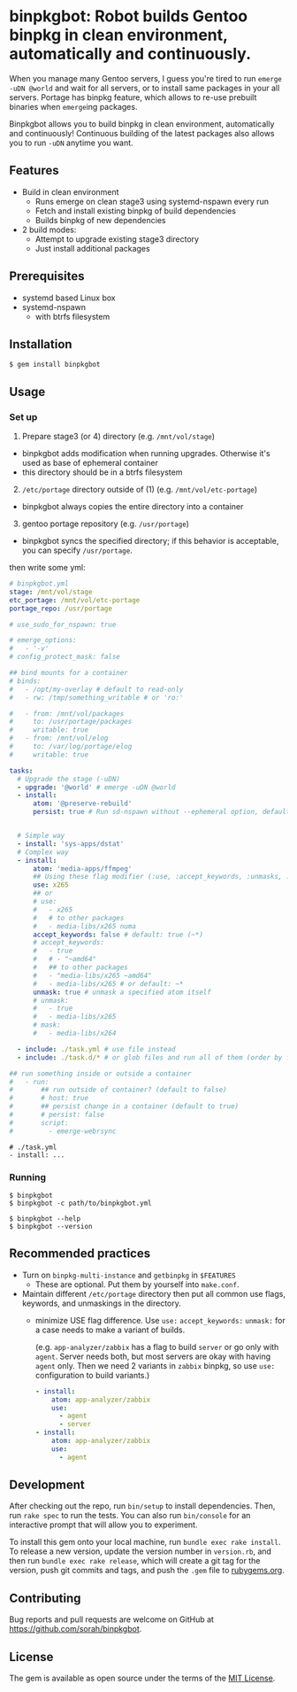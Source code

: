 # binpkgbot: Robot builds Gentoo binpkg in clean environment, automatically and continuously.

When you manage many Gentoo servers, I guess you're tired to run `emerge -uDN @world` and wait for all servers, or to install same packages in your all servers.  Portage has binpkg feature, which allows to re-use prebuilt binaries when `emerge`ing packages.

Binpkgbot allows you to build binpkg in clean environment, automatically and continuously!  Continuous building of the latest packages also allows you to run `-uDN` anytime you want.

## Features

- Build in clean environment
  - Runs emerge on clean stage3 using systemd-nspawn every run
  - Fetch and install existing binpkg of build dependencies
  - Builds binpkg of new dependencies
- 2 build modes:
  - Attempt to upgrade existing stage3 directory
  - Just install additional packages

## Prerequisites

- systemd based Linux box
- systemd-nspawn
  - with btrfs filesystem

## Installation

    $ gem install binpkgbot

## Usage

### Set up

1. Prepare stage3 (or 4) directory (e.g. `/mnt/vol/stage`)
  - binpkgbot adds modification when running upgrades. Otherwise it's used as base of ephemeral container
  - this directory should be in a btrfs filesystem
2. `/etc/portage` directory outside of (1) (e.g. `/mnt/vol/etc-portage`)
  - binpkgbot always copies the entire directory into a container
3. gentoo portage repository (e.g. `/usr/portage`)
  - binpkgbot syncs the specified directory; if this behavior is acceptable, you can specify `/usr/portage`.

then write some yml:

``` yaml
# binpkgbot.yml
stage: /mnt/vol/stage
etc_portage: /mnt/vol/etc-portage
portage_repo: /usr/portage

# use_sudo_for_nspawn: true

# emerge_options:
#   - '-v'
# config_protect_mask: false

## bind mounts for a container
# binds:
#   - /opt/my-overlay # default to read-only
#   - rw: /tmp/something_writable # or 'ro:'

#   - from: /mnt/vol/packages
#     to: /usr/portage/packages
#     writable: true
#   - from: /mnt/vol/elog
#     to: /var/log/portage/elog
#     writable: true

tasks:
  # Upgrade the stage (-uDN)
  - upgrade: '@world' # emerge -uDN @world
  - install:
      atom: '@preserve-rebuild'
      persist: true # Run sd-nspawn without --ephemeral option, default to false.


  # Simple way
  - install: 'sys-apps/dstat'
  # Complex way
  - install:
      atom: 'media-apps/ffmpeg'
      ## Using these flag modifier (:use, :accept_keywords, :unmasks, :masks) to define variants.
      use: x265
      ## or
      # use:
      #   - x265
      #   # to other packages
      #   - media-libs/x265 numa
      accept_keywords: false # default: true (~*)
      # accept_keywords:
      #   - true
      #   # - "~amd64"
      #   ## to other packages
      #   - "media-libs/x265 ~amd64"
      #   - media-libs/x265 # or default: ~*
      unmask: true # unmask a specified atom itself
      # unmask:
      #   - true
      #   - media-libs/x265
      # mask: 
      #   - media-libs/x264

  - include: ./task.yml # use file instead
  - include: ./task.d/* # or glob files and run all of them (order by filename)

## run something inside or outside a container
#   - run:
#       ## run outside of container? (default to false)
#       # host: true
#       ## persist change in a container (default to true)
#       # persist: false
#       script:
#         - emerge-webrsync
```

```
# ./task.yml
- install: ...
```

### Running

```
$ binpkgbot
$ binpkgbot -c path/to/binpkgbot.yml

$ binpkgbot --help
$ binpkgbot --version
```

## Recommended practices

- Turn on `binpkg-multi-instance` and `getbinpkg` in `$FEATURES`
  - These are optional. Put them by yourself into `make.conf`.
- Maintain different `/etc/portage` directory then put all common use flags, keywords, and unmaskings in the directory.
  - minimize USE flag difference. Use `use:` `accept_keywords:` `unmask:` for a case needs to make a variant of builds.

    (e.g. `app-analyzer/zabbix` has a flag to build `server` or go only with `agent`. Server needs both, but most servers are okay with having `agent` only. Then we need 2 variants in `zabbix` binpkg, so use `use:` configuration to build variants.)

    ``` yaml
    - install:
        atom: app-analyzer/zabbix
        use:
          - agent
          - server
    - install:
        atom: app-analyzer/zabbix
        use:
          - agent
    ```

## Development

After checking out the repo, run `bin/setup` to install dependencies. Then, run `rake spec` to run the tests. You can also run `bin/console` for an interactive prompt that will allow you to experiment.

To install this gem onto your local machine, run `bundle exec rake install`. To release a new version, update the version number in `version.rb`, and then run `bundle exec rake release`, which will create a git tag for the version, push git commits and tags, and push the `.gem` file to [rubygems.org](https://rubygems.org).

## Contributing

Bug reports and pull requests are welcome on GitHub at https://github.com/sorah/binpkgbot.


## License

The gem is available as open source under the terms of the [MIT License](http://opensource.org/licenses/MIT).

